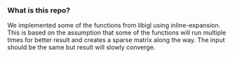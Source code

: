 ### What is this repo?

We implemented some of the functions from libigl using inline-expansion. This is based on the assumption that some of the functions will run multiple times for better result and creates a sparse matrix along the way. The input should be the same but result will slowly converge.